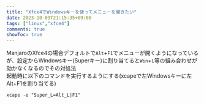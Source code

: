 ```yaml
---
title: "Xfce4でWindowsキーを使ってメニューを開きたい"
date: 2023-10-09T21:15:35+09:00
tags: ["linux","xfce4"]
comments: true
showToc: true
---
```

ManjaroのXfce4の場合デフォルトで`Alt`+`F1`でメニューが開くようになっているが、設定からWindowsキー(Superキー)に割り当てると`Win`+`L`等の組み合わせが効かなくなるのでその対処法  
起動時に以下のコマンドを実行するようにする(xcapeで左Windowsキーに左Alt+F1を割り当てる)
```
xcape -e "Super_L=Alt_L|F1"
```
